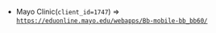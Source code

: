  - Mayo Clinic(`client_id=1747`) => [`https://eduonline.mayo.edu/webapps/Bb-mobile-bb_bb60/`](https://eduonline.mayo.edu/webapps/Bb-mobile-bb_bb60/)
